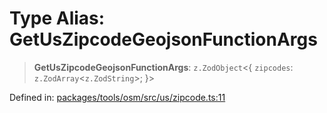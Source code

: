 # Type Alias: GetUsZipcodeGeojsonFunctionArgs

> **GetUsZipcodeGeojsonFunctionArgs**: `z.ZodObject`\<\{ `zipcodes`: `z.ZodArray`\<`z.ZodString`\>; \}\>

Defined in: [packages/tools/osm/src/us/zipcode.ts:11](https://github.com/GeoDaCenter/openassistant/blob/37d127dc7a76d6b5cf9de906c055e4c904e3dfed/packages/tools/osm/src/us/zipcode.ts#L11)
